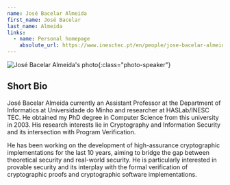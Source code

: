 ```yaml
---
name: José Bacelar Almeida
first_name: José Bacelar
last_name: Almeida
links:
  - name: Personal homepage
    absolute_url: https://www.inesctec.pt/en/people/jose-bacelar-almeida
---
```


![José Bacelar Almeida's photo](../../assets/img/people/josebacelaralmeida.jpg){:class="photo-speaker"}


## Short Bio

José Bacelar Almeida currently an Assistant Professor at the Department of Informatics at Universidade do Minho and researcher at HASLab/INESC TEC. He obtained my PhD degree in Computer Science from this university in 2003. His research interests lie in Cryptography  and Information Security and its intersection with Program Verification. 

He has been working on the development of high-assurance cryptographic implementations for the last 10 years, aiming to bridge the gap between theoretical security and real-world security. He is particularly interested in provable security and its interplay with the formal verification of cryptographic proofs and cryptographic software implementations. 


<!--
## Title TBA

__Abstract:__
TBA
 -->